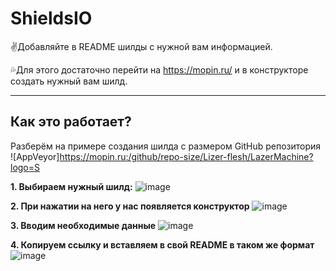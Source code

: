 # ShieldsIO

:v:Добавляйте в README шилды с нужной вам информацией.

:sweat_drops:Для этого достаточно перейти на https://mopin.ru/ и в конструкторе создать нужный вам шилд.
_______________

## Как это работает? 

Разберём на примере создания шилда с размером GitHub репозитория      ![AppVeyor]https://mopin.ru:/github/repo-size/Lizer-flesh/LazerMachine?logo=S

**1. Выбираем нужный шилд:**
![image](https://user-images.githubusercontent.com/60391056/151194525-e104de30-e9ec-4f00-8a47-66f74f2e579d.png)

**2. При нажатии на него у нас появляется конструктор** 
![image](https://user-images.githubusercontent.com/60391056/151198295-710ba546-2ca1-45e0-9a4e-f15fda68036f.png)

**3. Вводим необходимые данные**
![image](https://user-images.githubusercontent.com/60391056/153894656-43cf845d-2847-4edc-a3d7-f13785f734f5.png)

**4. Копируем ссылку и вставляем в свой README в таком же формат**
![image](https://user-images.githubusercontent.com/60391056/153895847-0516dfc3-c372-4b03-989b-e967b737f0f3.png)
